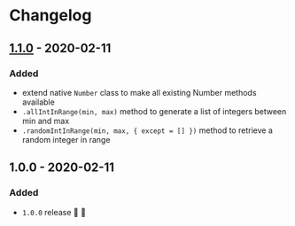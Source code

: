# Changelog


## [1.1.0](https://github.com/supercharge/numbers/compare/v1.0.0...v1.1.0) - 2020-02-11

### Added
- extend native `Number` class to make all existing Number methods available
- `.allIntInRange(min, max)` method to generate a list of integers between min and max
- `.randomIntInRange(min, max, { except = [] })` method to retrieve a random integer in range


## 1.0.0 - 2020-02-11

### Added
- `1.0.0` release 🚀 🎉
